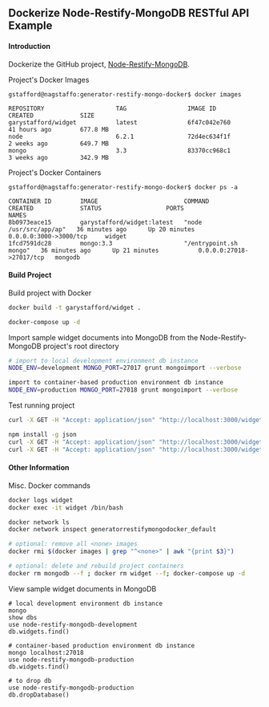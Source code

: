 ## Dockerize Node-Restify-MongoDB RESTful API Example

#### Introduction
Dockerize the GitHub project, [Node-Restify-MongoDB](https://github.com/garystafford/node-restify-mongodb).

Project's Docker Images
``` text
gstafford@nagstaffo:generator-restify-mongo-docker$ docker images

REPOSITORY                    TAG                 IMAGE ID            CREATED             SIZE
garystafford/widget           latest              6f47c042e760        41 hours ago        677.8 MB
node                          6.2.1               72d4ec634f1f        2 weeks ago         649.7 MB
mongo                         3.3                 83370cc968c1        3 weeks ago         342.9 MB
```

Project's Docker Containers
``` text
gstafford@nagstaffo:generator-restify-mongo-docker$ docker ps -a

CONTAINER ID        IMAGE                        COMMAND                  CREATED             STATUS                  PORTS                      NAMES
8b0973eace15        garystafford/widget:latest   "node /usr/src/app/ap"   36 minutes ago      Up 20 minutes           0.0.0.0:3000->3000/tcp     widget
1fcd7591dc28        mongo:3.3                    "/entrypoint.sh mongo"   36 minutes ago      Up 21 minutes           0.0.0.0:27018->27017/tcp   mongodb
```

#### Build Project

Build project with Docker
``` bash
docker build -t garystafford/widget .

docker-compose up -d
```

Import sample widget documents into MongoDB
from the Node-Restify-MongoDB project's root directory
``` bash
# import to local development environment db instance
NODE_ENV=development MONGO_PORT=27017 grunt mongoimport --verbose

import to container-based production environment db instance
NODE_ENV=production MONGO_PORT=27018 grunt mongoimport --verbose
```

Test running project
``` bash
curl -X GET -H "Accept: application/json" "http://localhost:3000/widgets"

npm install -g json
curl -X GET -H "Accept: application/json" "http://localhost:3000/widgets" --silent | json
curl -X GET -H "Accept: application/json" "http://localhost:3000/widgets/SVHXPAWEOD" --silent | json
```

#### Other Information
Misc. Docker commands
``` bash
docker logs widget
docker exec -it widget /bin/bash

docker network ls
docker network inspect generatorrestifymongodocker_default

# optional: remove all <none> images
docker rmi $(docker images | grep "^<none>" | awk "{print $3}")

# optional: delete and rebuild project containers
docker rm mongodb --f ; docker rm widget --f; docker-compose up -d
```

View sample widget documents in MongoDB
```
# local development environment db instance
mongo
show dbs
use node-restify-mongodb-development
db.widgets.find()

# container-based production environment db instance
mongo localhost:27018
use node-restify-mongodb-production
db.widgets.find()

# to drop db
use node-restify-mongodb-production
db.dropDatabase()
```

